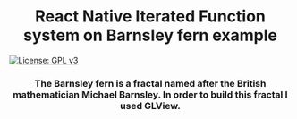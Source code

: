 <h1 align="center">
    React Native Iterated Function system on Barnsley fern example
</h1>

[![License: GPL v3](https://img.shields.io/badge/License-GPLv3-blue.svg)](https://www.gnu.org/licenses/gpl-3.0)

<h3 align="center">
    The Barnsley fern is a fractal named after the British mathematician Michael Barnsley. In order to build this fractal I used GLView.
    
